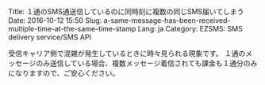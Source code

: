Title: １通のSMS通送信しているのに同時刻に複数の同じSMS届いてしまう
Date: 2016-10-12 15:50
Slug: a-same-message-has-been-received-multiple-time-at-the-same-time-stamp
Lang: ja
Category: EZSMS: SMS delivery service/SMS API

受信キャリア側で混雑が発生しているときに時々見られる現象です。 １通のメッセージのみ送信している場合、複数メッセージ着信されても課金も１通分のみになりますので、ご安心ください。
